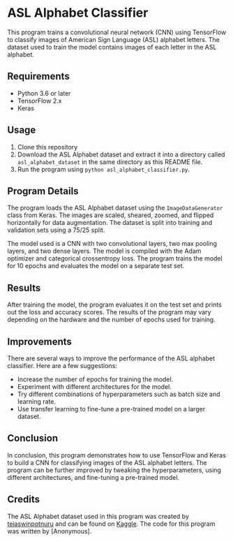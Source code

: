 ASL Alphabet Classifier
=======================

This program trains a convolutional neural network (CNN) using TensorFlow to classify images of American Sign Language (ASL) alphabet letters. The dataset used to train the model contains images of each letter in the ASL alphabet.

Requirements
------------

-   Python 3.6 or later
-   TensorFlow 2.x
-   Keras

Usage
-----

1.  Clone this repository
2.  Download the ASL Alphabet dataset and extract it into a directory called `asl_alphabet_dataset` in the same directory as this README file.
3.  Run the program using `python asl_alphabet_classifier.py`.

Program Details
---------------

The program loads the ASL Alphabet dataset using the `ImageDataGenerator` class from Keras. The images are scaled, sheared, zoomed, and flipped horizontally for data augmentation. The dataset is split into training and validation sets using a 75/25 split.

The model used is a CNN with two convolutional layers, two max pooling layers, and two dense layers. The model is compiled with the Adam optimizer and categorical crossentropy loss. The program trains the model for 10 epochs and evaluates the model on a separate test set.

Results
-------

After training the model, the program evaluates it on the test set and prints out the loss and accuracy scores. The results of the program may vary depending on the hardware and the number of epochs used for training.

Improvements
------------

There are several ways to improve the performance of the ASL alphabet classifier. Here are a few suggestions:

-   Increase the number of epochs for training the model.
-   Experiment with different architectures for the model.
-   Try different combinations of hyperparameters such as batch size and learning rate.
-   Use transfer learning to fine-tune a pre-trained model on a larger dataset.

Conclusion
----------

In conclusion, this program demonstrates how to use TensorFlow and Keras to build a CNN for classifying images of the ASL alphabet letters. The program can be further improved by tweaking the hyperparameters, using different architectures, and fine-tuning a pre-trained model.

Credits
-------

The ASL Alphabet dataset used in this program was created by [tejaswinpotnuru](https://github.com/tejaswinpotnuru) and can be found on [Kaggle](https://www.kaggle.com/datamunge/sign-language-mnist). The code for this program was written by [Anonymous].